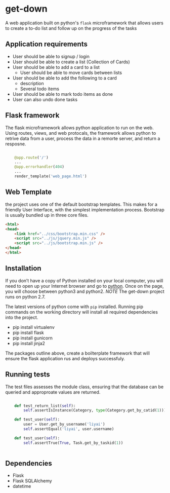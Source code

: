 # get-down
A web application built on python's `flask` microframework that allows users to create a to-do list and follow up on the progress of the tasks
## Application requirements

* User should be able to signup / login
* User should be able to create a list (Collection of Cards)
* User should be able to add a card to a list
	* User should be able to move cards between lists
* User should be able to add the following to a card
	* description
	* Several todo items
* User should be able to mark todo items as done
* User can also undo done tasks

## Flask framework
The flask microframework allows python application to run on the web. Using routes, views, and web protocals, the framework allows python to retrive data from a user, process the data in a remorte server, and return a resposne. 

```python 

	@app.route('/')
	...
	@app.errorhandler(404)
	...
	render_template('web_page.html')

```

## Web Template
the project uses one of the default bootstrap templates. This makes for a friendly User Interface, with the simplest implementation process. Bootstrap is usually bundled up in three core files.

```html
<html>
<head>
	<link href="../css/bootstrap.min.css" />
	<script src="../js/jquery.min.js" />
	<script src="../js/bootstrap.min.js" />
</head>
</html>

```
## Installation
If you don’t have a copy of Python installed on your local computer, you will need to open up your Internet browser and go to [python](https://python.org/download). Once on the page, you will choose between python3 and python2. *NOTE* The get-down project runs on python 2.7.

The latest versions of python come with `pip` installed. Running pip commands on the working directory will install all required dependencies into the project. 

* pip install virtualenv
* pip install flask
* pip install gunicorn 
* pip install jinja2

The packages outline above, create a boilterplate framework that will ensure the flask application rus and deploys successfuly. 

## Running tests

The test files assesses the module class, ensuring that the database can be queried and approproate values are returned. 

```python

	def test_return_list(self):
		self.assertIsInstance(Category, type(Category.get_by_catid(1)))

	def test_user(self):
		user = User.get_by_username('liyai')
		self.assertEqual('liyai', user.username)

	def test_user(self):
		self.assertTrue(True, Task.get_by_taskid(1))
		
```
## Dependencies

* Flask
* Flask SQLAlchemy
* datetime